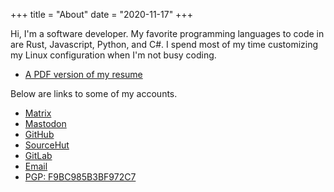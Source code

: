 +++
title = "About"
date = "2020-11-17"
+++

Hi, I'm a software developer. My favorite programming languages to code in are
Rust, Javascript, Python, and C#. I spend most of my time customizing my Linux
configuration when I'm not busy coding.

* [A PDF version of my resume](https://github.com/codebam/resume/releases/latest/download/resume.pdf)

Below are links to some of my accounts.

* [Matrix](https://matrix.to/#/@sean:kde.org)
* [Mastodon](https://mstdn.io/@sb)
* [GitHub](https://github.com/codebam)
* [SourceHut](https://git.sr.ht/~codebam)
* [GitLab](https://gitlab.com/seanbehan)
* [Email](mailto:codebam@riseup.net)
* [PGP: F9BC985B3BF972C7](/publickey.txt)
